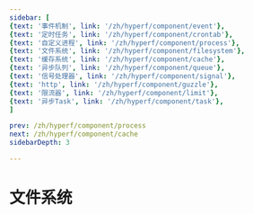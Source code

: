 ```yaml
---
sidebar: [
{text: '事件机制', link: '/zh/hyperf/component/event'},
{text: '定时任务', link: '/zh/hyperf/component/crontab'},
{text: '自定义进程', link: '/zh/hyperf/component/process'},
{text: '文件系统', link: '/zh/hyperf/component/filesystem'},
{text: '缓存系统', link: '/zh/hyperf/component/cache'},
{text: '异步队列', link: '/zh/hyperf/component/queue'},
{text: '信号处理器', link: '/zh/hyperf/component/signal'},
{text: 'http', link: '/zh/hyperf/component/guzzle'},
{text: '限流器', link: '/zh/hyperf/component/limit'},
{text: '异步Task', link: '/zh/hyperf/component/task'},
]

prev: /zh/hyperf/component/process
next: /zh/hyperf/component/cache
sidebarDepth: 3

---
```


# 文件系统